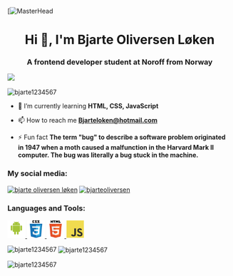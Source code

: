 [![MasterHead](https://64.media.tumblr.com/tumblr_lnq14iCprj1qkd6mto1_500.gif)
<h1 align="center">Hi 👋, I'm Bjarte Oliversen Løken</h1>
<h3 align="center">A frontend developer student at Noroff from Norway</h3>
<img src="https://giphy.com/stickers/hacktiv8-code-error-laptop-Ll22OhMLAlVDb8UQWe](https://gifdb.com/images/high/coding-is-tough-heamnbs1h866e9i3.gif">

<p align="left"> <img src="https://komarev.com/ghpvc/?username=bjarte1234567&label=Profile%20views&color=0e75b6&style=flat" alt="bjarte1234567" /> </p>

- 🌱 I’m currently learning **HTML, CSS, JavaScript**

- 📫 How to reach me **Bjarteloken@hotmail.com**

- ⚡ Fun fact **The term "bug" to describe a software problem originated in 1947 when a moth caused a malfunction in the Harvard Mark II computer. The bug was literally a bug stuck in the machine.**

<h3 align="left">My social media:</h3>
<p align="left">
<a href="https://fb.com/bjarte oliversen løken" target="blank"><img align="center" src="https://raw.githubusercontent.com/rahuldkjain/github-profile-readme-generator/master/src/images/icons/Social/facebook.svg" alt="bjarte oliversen løken" height="30" width="40" /></a>
<a href="https://instagram.com/bjarteoliversen" target="blank"><img align="center" src="https://raw.githubusercontent.com/rahuldkjain/github-profile-readme-generator/master/src/images/icons/Social/instagram.svg" alt="bjarteoliversen" height="30" width="40" /></a>
</p>

<h3 align="left">Languages and Tools:</h3>
<p align="left"> <a href="https://developer.android.com" target="_blank" rel="noreferrer"> <img src="https://raw.githubusercontent.com/devicons/devicon/master/icons/android/android-original-wordmark.svg" alt="android" width="40" height="40"/> </a> <a href="https://www.w3schools.com/css/" target="_blank" rel="noreferrer"> <img src="https://raw.githubusercontent.com/devicons/devicon/master/icons/css3/css3-original-wordmark.svg" alt="css3" width="40" height="40"/> </a> <a href="https://www.w3.org/html/" target="_blank" rel="noreferrer"> <img src="https://raw.githubusercontent.com/devicons/devicon/master/icons/html5/html5-original-wordmark.svg" alt="html5" width="40" height="40"/> </a> <a href="https://developer.mozilla.org/en-US/docs/Web/JavaScript" target="_blank" rel="noreferrer"> <img src="https://raw.githubusercontent.com/devicons/devicon/master/icons/javascript/javascript-original.svg" alt="javascript" width="40" height="40"/> </a> </p>

<p><img align="left" src="https://github-readme-stats.vercel.app/api/top-langs?username=bjarte1234567&show_icons=true&locale=en&layout=compact" alt="bjarte1234567" /></p>

<p>&nbsp;<img align="center" src="https://github-readme-stats.vercel.app/api?username=bjarte1234567&show_icons=true&locale=en" alt="bjarte1234567" /></p>

<p><img align="center" src="https://github-readme-streak-stats.herokuapp.com/?user=bjarte1234567&" alt="bjarte1234567" /></p>
